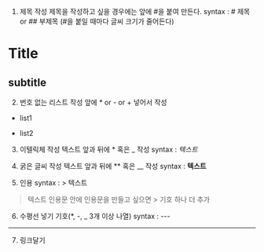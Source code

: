 1. 제목 작성
제목을 작성하고 싶을 경우에는 앞에 #을 붙여 만든다.
syntax : # 제목 or ## 부제목 (#을 붙일 때마다 글씨 크기가 줄어든다)
# Title
## subtitle

2. 번호 없는 리스트 작성
앞에 * or - or + 넣어서 작성
* list1
- list2

3. 이텔릭체 작성
텍스트 앞과 뒤에 * 혹은 _ 작성
syntax : *텍스트*

4. 굵은 글씨 작성
텍스트 앞과 뒤에 ** 혹은 __ 작성
syntax : **텍스트**

5. 인용
syntax : > 텍스트
> 텍스트
인용문 안에 인용문을 만들고 싶으면 > 기호 하나 더 추가

6. 수평선 넣기
기호(*, -, _ 3개 이상 나열)
syntax : ---
---

7. 링크달기
